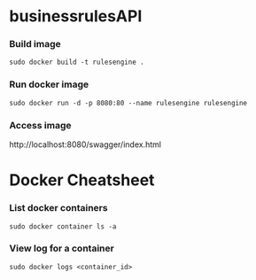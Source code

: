# businessrulesAPI

### Build image
```script
sudo docker build -t rulesengine .
```

### Run docker image
```script
sudo docker run -d -p 8080:80 --name rulesengine rulesengine
```

### Access image
http://localhost:8080/swagger/index.html

# Docker Cheatsheet

### List docker containers
```script
sudo docker container ls -a
```

### View log for a container
```script
sudo docker logs <container_id>
```